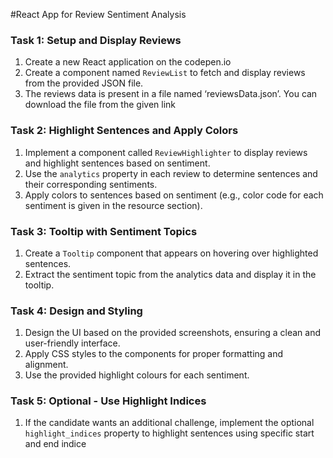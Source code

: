 #React App for Review Sentiment Analysis
### Task 1: Setup and Display Reviews
1. Create a new React application on the codepen.io
2. Create a component named `ReviewList` to fetch and display reviews from the provided
JSON file.
3. The reviews data is present in a file named ‘reviewsData.json’. You can download the file
from the given link
### Task 2: Highlight Sentences and Apply Colors
1. Implement a component called `ReviewHighlighter` to display reviews and highlight
sentences based on sentiment.
2. Use the `analytics` property in each review to determine sentences and their corresponding
sentiments.
3. Apply colors to sentences based on sentiment (e.g., color code for each sentiment is given in
the resource section).
### Task 3: Tooltip with Sentiment Topics
1. Create a `Tooltip` component that appears on hovering over highlighted sentences.
2. Extract the sentiment topic from the analytics data and display it in the tooltip.
### Task 4: Design and Styling
1. Design the UI based on the provided screenshots, ensuring a clean and user-friendly
interface.
2. Apply CSS styles to the components for proper formatting and alignment.
3. Use the provided highlight colours for each sentiment.
### Task 5: Optional - Use Highlight Indices
1. If the candidate wants an additional challenge, implement the optional `highlight_indices`
property to highlight sentences using specific start and end indice
